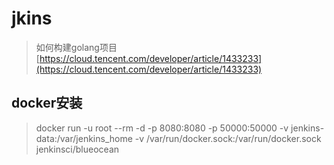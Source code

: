 # jkins

> 如何构建golang项目  [https://cloud.tencent.com/developer/article/1433233](https://cloud.tencent.com/developer/article/1433233)

## docker安装

> docker run -u root --rm -d -p 8080:8080 -p 50000:50000 -v jenkins-data:/var/jenkins\_home -v /var/run/docker.sock:/var/run/docker.sock  jenkinsci/blueocean



